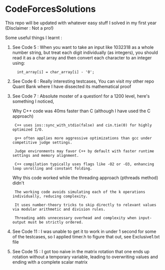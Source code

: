 # CodeForcesSolutions

This repo will be updated with whatever easy stuff I solved in my first year (Disclaimer : Not a pro!)


Some useful things I learnt :

1) See Code 5 : When you want to take an input like 1032318 as a whole number string, but treat each digit individually (as integers), you should read it as a char array and then convert each character to an integer using:

         int_array[i] = char_array[i] - '0';

2) See Code 6 : Really interesting testcases, You can visit my other repo Quant Bank where I have dissected its mathematical proof

3) See Code 7 : Absolute moster of a question! for a 1200 level, here's something I noticed,

   Why C++ code was 40ms faster than C (although I have used the C approach)

        C++ uses ios::sync_with_stdio(false) and cin.tie(0) for highly optimized I/O.
    
        g++ often applies more aggressive optimizations than gcc under competitive judge settings.
    
        Judge environments may favor C++ by default with faster runtime settings and memory alignment.
    
        C++ compilation typically uses flags like -O2 or -O3, enhancing loop unrolling and constant folding.

    Why this code worked while the threading approach (pthreads method) didn't

        The working code avoids simulating each of the k operations individually, reducing complexity.
    
        It uses number-theory tricks to skip directly to relevant values via modular arithmetic and division rules.
    
        Threading adds unnecessary overhead and complexity when input-output must be strictly ordered.


4) See Code 11 : I was unable to get it to work in under 1 second for some of the testcases, so I applied timer.h to figure that out, see Exclusive1.txt file

5) See Code 15 : I got too naive in the matrix rotation that one ends up rotation without a temporary variable, leading to overwriting values and ending with a complete scalar matrix

